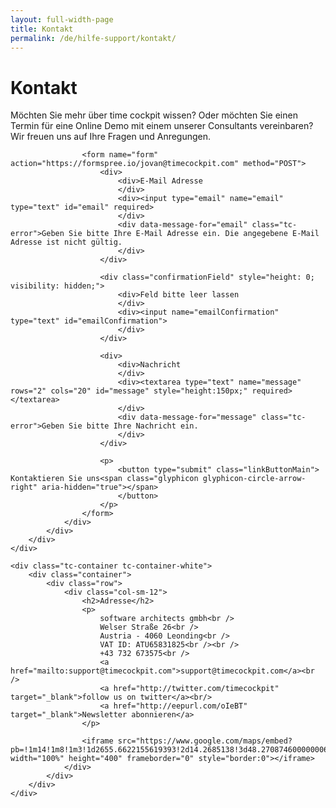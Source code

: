 ```yaml
---
layout: full-width-page
title: Kontakt
permalink: /de/hilfe-support/kontakt/
---
```


<div class="tc-contact">
	<div class="tc-container tc-container-white">
		<div class="tc-container-image"></div>
		<div class="container">
			<div class="row">
				<div class="col-sm-12">
					<h1>Kontakt</h1>
					<p>Möchten Sie mehr über time cockpit wissen? Oder möchten Sie einen Termin für eine Online Demo mit einem unserer Consultants vereinbaren? Wir freuen uns auf Ihre Fragen und Anregungen.</p>
	
					<form name="form" action="https://formspree.io/jovan@timecockpit.com" method="POST">
						<div>
							<div>E-Mail Adresse
							</div>
							<div><input type="email" name="email" type="text" id="email" required>
							</div>
							<div data-message-for="email" class="tc-error">Geben Sie bitte Ihre E-Mail Adresse ein. Die angegebene E-Mail Adresse ist nicht gültig.
							</div>
						</div>

						<div class="confirmationField" style="height: 0; visibility: hidden;">
							<div>Feld bitte leer lassen
							</div>
							<div><input name="emailConfirmation" type="text" id="emailConfirmation">
							</div>
						</div>

						<div>
							<div>Nachricht
							</div>
							<div><textarea type="text" name="message" rows="2" cols="20" id="message" style="height:150px;" required></textarea>
							</div>
							<div data-message-for="message" class="tc-error">Geben Sie bitte Ihre Nachricht ein.
							</div>
						</div>

						<p> 
							<button type="submit" class="linkButtonMain"> Kontaktieren Sie uns<span class="glyphicon glyphicon-circle-arrow-right" aria-hidden="true"></span>
							</button>
						</p>
					</form>
				</div>
			</div>
		</div>
	</div>
	
	<div class="tc-container tc-container-white">
		<div class="container">
			<div class="row">
				<div class="col-sm-12">
					<h2>Adresse</h2>
					<p>
						software architects gmbh<br />
						Welser Straße 26<br />
						Austria - 4060 Leonding<br />
						VAT ID: ATU65831825<br /><br />
						+43 732 673575<br />
						<a href="mailto:support@timecockpit.com">support@timecockpit.com</a><br />
						<a href="http://twitter.com/timecockpit" target="_blank">follow us on twitter</a><br/>
						<a href="http://eepurl.com/oIeBT" target="_blank">Newsletter abonnieren</a>
					</p>
	
					<iframe src="https://www.google.com/maps/embed?pb=!1m14!1m8!1m3!1d2655.6622155619393!2d14.2685138!3d48.270874600000006!3m2!1i1024!2i768!4f13.1!3m3!1m2!1s0x477396549be9de91%3A0xc6cf9a4b5fa51f37!2sWelser+Stra%C3%9Fe+26%2C+4060+Leonding!5e0!3m2!1sde!2sat!4v1406874724324" width="100%" height="400" frameborder="0" style="border:0"></iframe>
				</div>
			</div>
		</div>
	</div>
</div>